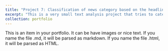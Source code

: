 ```yaml
---
title: "Project 7: Classification of news category based on the headline"
excerpt: "This is a very small text analysis project that tries to categorize the news items into predefined categories based on the headlines."
collection: portfolio
---
```


This is an item in your portfolio. It can be have images or nice text. If you name the file .md, it will be parsed as markdown. If you name the file .html, it will be parsed as HTML. 
